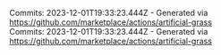 Commits: 2023-12-01T19:33:23.444Z - Generated via https://github.com/marketplace/actions/artificial-grass
<br>
Commits: 2023-12-01T19:33:23.444Z - Generated via https://github.com/marketplace/actions/artificial-grass
<br>
